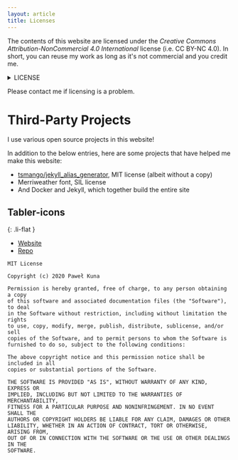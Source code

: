 ```yaml
---
layout: article
title: Licenses
---
```


The contents of this website are licensed under the *Creative Commons Attribution-NonCommercial 4.0 International* license (i.e. CC BY-NC 4.0). In short, you can reuse my work as long as it's not commercial and you credit me.

<details markdown="1"><summary>LICENSE</summary>
{% include_relative LICENSE %}
</details>

Please contact me if licensing is a problem.

# Third-Party Projects

I use various open source projects in this website!

In addition to the below entries, here are some projects that have helped me make this website:

- [tsmango/jekyll_alias_generator](https://github.com/tsmango/jekyll_alias_generator/), MIT license (albeit without a copy)
- Merriweather font, SIL license
- And Docker and Jekyll, which together build the entire site

## Tabler-icons

{: .li-flat }
- [Website](https://tabler-icons.io/)
- [Repo](https://github.com/tabler/tabler-icons)

```plain
MIT License

Copyright (c) 2020 Paweł Kuna

Permission is hereby granted, free of charge, to any person obtaining a copy
of this software and associated documentation files (the "Software"), to deal
in the Software without restriction, including without limitation the rights
to use, copy, modify, merge, publish, distribute, sublicense, and/or sell
copies of the Software, and to permit persons to whom the Software is
furnished to do so, subject to the following conditions:

The above copyright notice and this permission notice shall be included in all
copies or substantial portions of the Software.

THE SOFTWARE IS PROVIDED "AS IS", WITHOUT WARRANTY OF ANY KIND, EXPRESS OR
IMPLIED, INCLUDING BUT NOT LIMITED TO THE WARRANTIES OF MERCHANTABILITY,
FITNESS FOR A PARTICULAR PURPOSE AND NONINFRINGEMENT. IN NO EVENT SHALL THE
AUTHORS OR COPYRIGHT HOLDERS BE LIABLE FOR ANY CLAIM, DAMAGES OR OTHER
LIABILITY, WHETHER IN AN ACTION OF CONTRACT, TORT OR OTHERWISE, ARISING FROM,
OUT OF OR IN CONNECTION WITH THE SOFTWARE OR THE USE OR OTHER DEALINGS IN THE
SOFTWARE.
```
